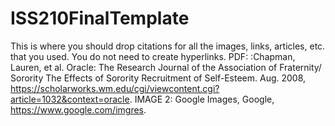 # ISS210FinalTemplate
This is where you should drop citations for all the images, links, articles, etc. that you used. You do not need to create hyperlinks.
PDF: :Chapman, Lauren, et al. Oracle: The Research Journal of the Association of Fraternity/ Sorority  	The Effects of Sorority Recruitment of Self-Esteem. Aug. 2008, https://scholarworks.wm.edu/cgi/viewcontent.cgi?article=1032&context=oracle. 
IMAGE 2: Google Images, Google, https://www.google.com/imgres. 

